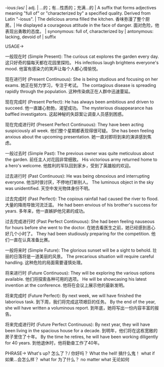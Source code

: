 -ious:/əs/ | adj. | ...的；有...性质的；充满...的 |  A suffix that forms adjectives meaning "full of" or "characterized by" a specified quality.  Derived from Latin "-iosus". |  The delicious aroma filled the kitchen. 香味弥漫了整个厨房。|  He displayed a courageous attitude in the face of danger. 面对危险，他表现出勇敢的态度。 | synonymous: full of, characterized by | antonymous: lacking, devoid of | suffix

USAGE->

一般现在时 (Simple Present):
The curious cat explores the garden every day. 这只好奇的猫每天都在花园里探险。
His infectious laugh brightens everyone's mood. 他富有感染力的笑声让每个人都心情愉悦。


现在进行时 (Present Continuous):
She is being studious and focusing on her exams. 她正在努力学习，专注于考试。
The contagious disease is spreading rapidly through the population. 这种传染病正在人群中迅速蔓延。


现在完成时 (Present Perfect):
He has always been ambitious and driven to succeed. 他一直雄心勃勃，渴望成功。
The mysterious disappearance has baffled investigators. 这起神秘的失踪案让调查人员感到困惑。


现在完成进行时 (Present Perfect Continuous):
They have been acting suspiciously all week. 他们整个星期都表现得很可疑。
She has been feeling anxious about the upcoming presentation. 她一直对即将到来的演讲感到焦虑。


一般过去时 (Simple Past):
The previous owner was quite meticulous about the garden. 前任主人对花园非常细致。
His victorious army returned home to a hero's welcome. 他胜利的军队回到家乡，受到了英雄般的欢迎。


过去进行时 (Past Continuous):
He was being obnoxious and interrupting everyone. 他当时很讨厌，不停地打断别人。
The luminous object in the sky was unidentified. 天空中发光物体身份不明。


过去完成时 (Past Perfect):
The copious rainfall had caused the river to flood.  大量的降雨导致河流泛滥。
He had been envious of his brother's success for years. 多年来，他一直嫉妒他兄弟的成功。


过去完成进行时 (Past Perfect Continuous):
She had been feeling nauseous for hours before she went to the doctor.  在她去看医生之前，她已经感到恶心好几个小时了。
They had been studiously preparing for the competition.  他们一直在认真准备比赛。


一般将来时 (Simple Future):
The glorious sunset will be a sight to behold.  壮丽的日落将是一道美丽的风景。
The precarious situation will require careful handling.  这种危险的局面需要谨慎处理。


将来进行时 (Future Continuous):
They will be exploring the various options available.  他们将探索各种可用的选项。
He will be showcasing his latest invention at the conference. 他将在会议上展示他的最新发明。


将来完成时 (Future Perfect):
By next week, we will have finished the laborious task. 到下周，我们将完成这项艰巨的任务。
By the end of the year, she will have written a voluminous report. 到年底，她将写出一份内容丰富的报告。


将来完成进行时 (Future Perfect Continuous):
By next year, they will have been living in the spacious house for a decade. 到明年，他们将在这栋宽敞的房子里住了十年。
By the time he retires, he will have been working diligently for 40 years. 到他退休时，他将勤奋工作了40年。


PHRASE->
What's up? 怎么了？/ 你好吗？
What the hell! 搞什么鬼！
what if 如果...会怎么样？
what for 为了什么？
no matter what 无论如何
